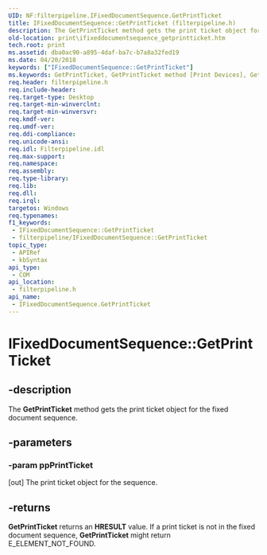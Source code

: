 ```yaml
---
UID: NF:filterpipeline.IFixedDocumentSequence.GetPrintTicket
title: IFixedDocumentSequence::GetPrintTicket (filterpipeline.h)
description: The GetPrintTicket method gets the print ticket object for the fixed document sequence.
old-location: print\ifixeddocumentsequence_getprintticket.htm
tech.root: print
ms.assetid: dba0ac90-a895-4daf-ba7c-b7a8a32fed19
ms.date: 04/20/2018
keywords: ["IFixedDocumentSequence::GetPrintTicket"]
ms.keywords: GetPrintTicket, GetPrintTicket method [Print Devices], GetPrintTicket method [Print Devices],IFixedDocumentSequence interface, IFixedDocumentSequence interface [Print Devices],GetPrintTicket method, IFixedDocumentSequence.GetPrintTicket, IFixedDocumentSequence::GetPrintTicket, filterpipeline/IFixedDocumentSequence::GetPrintTicket, filterpipeline_f94c6c29-91ba-4820-ad22-12cc9604993c.xml, print.ifixeddocumentsequence_getprintticket
req.header: filterpipeline.h
req.include-header: 
req.target-type: Desktop
req.target-min-winverclnt: 
req.target-min-winversvr: 
req.kmdf-ver: 
req.umdf-ver: 
req.ddi-compliance: 
req.unicode-ansi: 
req.idl: Filterpipeline.idl
req.max-support: 
req.namespace: 
req.assembly: 
req.type-library: 
req.lib: 
req.dll: 
req.irql: 
targetos: Windows
req.typenames: 
f1_keywords:
 - IFixedDocumentSequence::GetPrintTicket
 - filterpipeline/IFixedDocumentSequence::GetPrintTicket
topic_type:
 - APIRef
 - kbSyntax
api_type:
 - COM
api_location:
 - filterpipeline.h
api_name:
 - IFixedDocumentSequence.GetPrintTicket
---
```


# IFixedDocumentSequence::GetPrintTicket


## -description

The <b>GetPrintTicket</b> method gets the print ticket object for the fixed document sequence.

## -parameters

### -param ppPrintTicket 

[out]
The print ticket object for the sequence.

## -returns

<b>GetPrintTicket</b> returns an <b>HRESULT</b> value. If a print ticket is not in the fixed document sequence, <b>GetPrintTicket</b> might return E_ELEMENT_NOT_FOUND.

